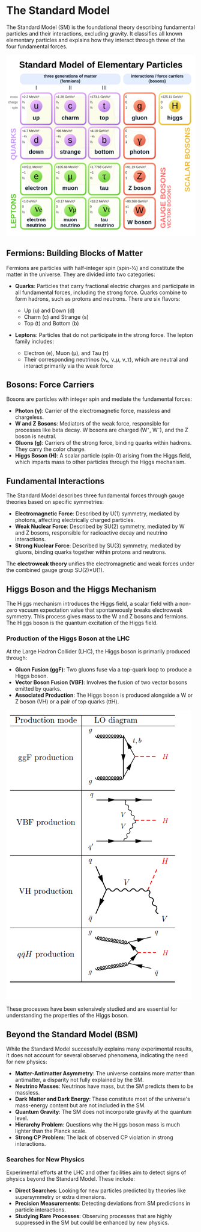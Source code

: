 # The Standard Model

The Standard Model (SM) is the foundational theory describing fundamental particles and their interactions, excluding gravity. It classifies all known elementary particles and explains how they interact through three of the four fundamental forces.

![Image 1: Particles of the Standard Model](images/SM.png)

## Fermions: Building Blocks of Matter

Fermions are particles with half-integer spin (spin-½) and constitute the matter in the universe. They are divided into two categories:

- **Quarks**: Particles that carry fractional electric charges and participate in all fundamental forces, including the strong force. Quarks combine to form hadrons, such as protons and neutrons. There are six flavors:
  - Up (u) and Down (d)
  - Charm (c) and Strange (s)
  - Top (t) and Bottom (b)
  
- **Leptons**: Particles that do not participate in the strong force. The lepton family includes:
  - Electron (e), Muon (μ), and Tau (τ)
  - Their corresponding neutrinos (νₑ, ν_μ, ν_τ), which are neutral and interact primarily via the weak force

## Bosons: Force Carriers

Bosons are particles with integer spin and mediate the fundamental forces:

- **Photon (γ)**: Carrier of the electromagnetic force, massless and chargeless.
- **W and Z Bosons**: Mediators of the weak force, responsible for processes like beta decay. W bosons are charged (W⁺, W⁻), and the Z boson is neutral.
- **Gluons (g)**: Carriers of the strong force, binding quarks within hadrons. They carry the color charge.
- **Higgs Boson (H)**: A scalar particle (spin-0) arising from the Higgs field, which imparts mass to other particles through the Higgs mechanism.

## Fundamental Interactions

The Standard Model describes three fundamental forces through gauge theories based on specific symmetries:

- **Electromagnetic Force**: Described by U(1) symmetry, mediated by photons, affecting electrically charged particles.
- **Weak Nuclear Force**: Described by SU(2) symmetry, mediated by W and Z bosons, responsible for radioactive decay and neutrino interactions.
- **Strong Nuclear Force**: Described by SU(3) symmetry, mediated by gluons, binding quarks together within protons and neutrons.

The **electroweak theory** unifies the electromagnetic and weak forces under the combined gauge group SU(2)×U(1).

## Higgs Boson and the Higgs Mechanism

The Higgs mechanism introduces the Higgs field, a scalar field with a non-zero vacuum expectation value that spontaneously breaks electroweak symmetry. This process gives mass to the W and Z bosons and fermions. The Higgs boson is the quantum excitation of the Higgs field.

### Production of the Higgs Boson at the LHC

At the Large Hadron Collider (LHC), the Higgs boson is primarily produced through:

- **Gluon Fusion (ggF)**: Two gluons fuse via a top-quark loop to produce a Higgs boson.
- **Vector Boson Fusion (VBF)**: Involves the fusion of two vector bosons emitted by quarks.
- **Associated Production**: The Higgs boson is produced alongside a W or Z boson (VH) or a pair of top quarks (tt̄H).

![Image 3: Feynman diagrams for Higgs production](images/diagrams.png)

These processes have been extensively studied and are essential for understanding the properties of the Higgs boson.

## Beyond the Standard Model (BSM)

While the Standard Model successfully explains many experimental results, it does not account for several observed phenomena, indicating the need for new physics:

- **Matter-Antimatter Asymmetry**: The universe contains more matter than antimatter, a disparity not fully explained by the SM.
- **Neutrino Masses**: Neutrinos have mass, but the SM predicts them to be massless.
- **Dark Matter and Dark Energy**: These constitute most of the universe's mass-energy content but are not included in the SM.
- **Quantum Gravity**: The SM does not incorporate gravity at the quantum level.
- **Hierarchy Problem**: Questions why the Higgs boson mass is much lighter than the Planck scale.
- **Strong CP Problem**: The lack of observed CP violation in strong interactions.

### Searches for New Physics

Experimental efforts at the LHC and other facilities aim to detect signs of physics beyond the Standard Model. These include:

- **Direct Searches**: Looking for new particles predicted by theories like supersymmetry or extra dimensions.
- **Precision Measurements**: Detecting deviations from SM predictions in particle interactions.
- **Studying Rare Processes**: Observing processes that are highly suppressed in the SM but could be enhanced by new physics.
